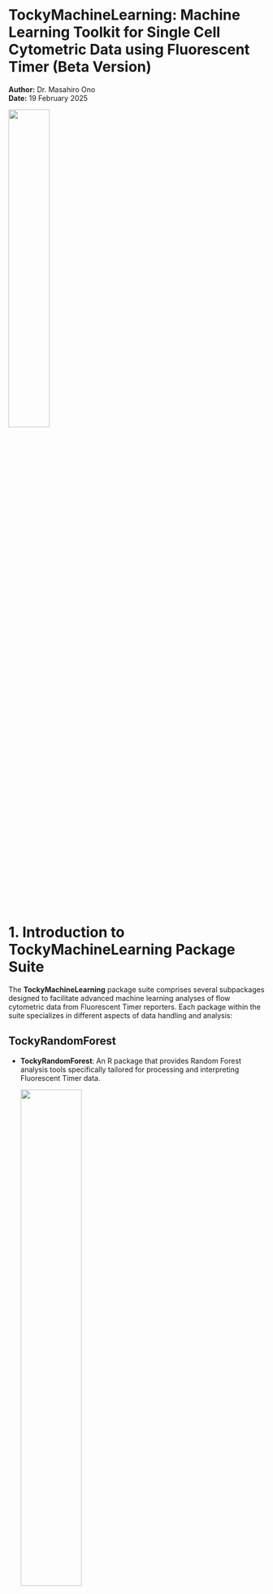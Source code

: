 
# TockyMachineLearning: Machine Learning Toolkit for Single Cell Cytometric Data using Fluorescent Timer (Beta Version)

**Author:** Dr. Masahiro Ono  
**Date:** 19 February 2025


<a href="https://github.com/MonoTockyLab/TockyMachineLearning">
  <img src="assets/tockymachinelearning.jpg" align="center" width="40%">
</a>

# 1. Introduction to TockyMachineLearning Package Suite

The **TockyMachineLearning** package suite comprises several subpackages designed to facilitate advanced machine learning analyses of flow cytometric data from Fluorescent Timer reporters. Each package within the suite specializes in different aspects of data handling and analysis:

## TockyRandomForest

- **TockyRandomForest**: An R package that provides Random Forest analysis tools specifically tailored for processing and interpreting Fluorescent Timer data.


  <img src="assets/TockyRandomForest.jpg" align="center" width="50%">
  
## TockyConvNet (TockyCNN)

The **TockyConvNet** Approach is achieved by the integrated workflow through the use of **TockyConvNetR** and **TockyConvNetPy**.

  <img src="assets/TockyConvNet.jpg" align="center" width="60%">

  
- **TockyConvNetR**: An R package focused on data preprocessing and feature cell analysis suitable for Convolutional Neural Network (ConvNet) analyses. This package facilitates image conversion methods for preparing Tocky data and implements Inverse GradCAM Gating Analysis to interpret ConvNet/Grad-CAM outputs.

- **TockyConvNetPy**: A Python package dedicated to performing ConvNet training and conducting Grad-CAM analysis, complementing the R-based preprocessing and analysis tools.




# 2. Workflow


Below is a schematic figure providing an overview of the workflows and interactions within the **TockyMachineLearning** suite.

![](assets/Overview.jpg)


### Link to GitHub Pages:

<div style="display: flex; justify-content: space-between;">
  <div style="width: 30%; padding: 10px;">
    <h3>TockyRandomForest</h3>
    <p>
	<a href="https://github.com/MonoTockyLab/TockyRandomForest">
	  <img src="assets/LogoTockyRandomForest.jpg" align="center" width="100%">
	</a>
	</p>
  </div>
  <div style="width: 30%; padding: 10px;">
    <h3>TockyConvNetR</h3>
    <p>
	<a href="https://github.com/MonoTockyLab/TockyConvNetR">
	  <img src="assets/LogoTockyConvNetR.jpg" align="center" width="75%">
	</a>
	</p>
  </div>
  <div style="width: 30%; padding: 10px;">
    <h3>TockyConvNetPy</h3>
    <p>
	<a href="https://github.com/MonoTockyLab/TockyConvNetPy">
	  <img src="assets/LogoTockyConvNetPy.jpg" align="center" width="75%">
	</a>
	</p>
  </div>
</div>

## 3. Principles of Tocky

### The Use of Fluorescent Timer Protein for Investigating Transcriptional and Cellular Dynamics

The foundational concept behind the Tocky technology was introduced by the Ono lab in 2018 (Bending et al., 2018). To measure time-dependent processes in individual T cells **in vivo**, Dr. Masahiro Ono envisioned using a substance capable of encoding time information through its known kinetics. Through screening experiments, the mCherry mutant Fluorescent Timer protein, **fast-FT**, emerged as an ideal candidate, especially for its compatibility with flow cytometry.

Originally developed by the Verkhusha group at Einstein (Subach et al., 2009), the Fluorescent Timer protein is unique in its ability to spontaneously change its emission spectrum in known kinetics. Leveraging this feature, the Ono lab has developed the integrated experimental and computationl toolkit, Tocky, which uses Fluorescent Timer reporter transgenic and computational algorithms to analyse Timer fluorescence data. for analyzing T cell activities and differentiation *in vivo* (Bending et al., 2018).

<img src="assets/FluorescentTimer.jpg" align="center" width=40%>
<br>
The Fluorescent Timer protein undergoes a spontaneous and irreversible transition in its emission spectrum, shifting from blue fluorescence to red fluorescence after translation.

Our empirical observations have revealed that the half-life of the blue fluorescence (Timer-Blue) is approximately 4 hours, while the half-life of the red fluorescence (Timer-Red) extends to about 120 hours (Bending et al., 2018).


Note: **Tocky** is inspired by the Japanese word "toki," meaning "time." It serves as a comprehensive toolkit that merges experimental and computational approaches to analyze the temporal dynamics of cell differentiation and activation in vivo.
<br>
<br>

### 👉 Read our landmark paper for the Tocky technology:

Bending D, Prieto Martín P, Paduraru A, Ducker C, Marzaganov E, Laviron M, Kitano S, Miyachi H, Crompton T, Ono M. (2018) _A timer for analyzing temporally dynamic changes in transcription during differentiation in vivo_. J Cell Biol. Aug 6;217(8):2931-2950. [doi: 10.1083/jcb.201711048.](https://rupress.org/jcb/article/217/8/2931/39442/A-timer-for-analyzing-temporally-dynamic-changes) Epub 2018 Jun 25. PMID: 29941474; PMCID: PMC6080944.

## 4. Data Preprocessing: Timer Normalisation and Transformation

The primary objective of the Tocky approach is to analyze the time-related information captured in the profiles of Timer-Blue and Timer-Red fluorescence data at the individual cell level. 

To optimally utilize this temporal information in single-cell analysis, we have introduced a novel concept along with appropriate algorithms. These tools are designed to normalize and transform Timer fluorescence data into two key metrics: *Timer Angle* and *Timer Intensity*.

*Timer Angle* is defined as the angle (in degrees, ranging from 0 to 90) measured from the Timer-Blue axis. *Timer Intensity* represents the distance (or *norm*) from each cell to the origin (where Timer-Blue = Timer-Red = 0).

<br>

<img src="assets/Angleconversion.jpg" align="center" width=30%>

<br>

In this framework, normalized and transformed Timer fluorescence data are termed as *Tocky data*. This data set offers a unique temporal profile that includes both *real-time* transcriptional activities and *cumulative* (historical) activities observed in the days leading up to the experimental analysis of cells.

### Importance of TockyPrep in TockyMachineLearning Applications.

The Tocky data preprocessing is essential for the use of TockyMachineLearning methods. Methods for Tocky data preprocessing are implemented in the R package [**TockyPrep**](https://monotockylab.github.io/TockyPrep/). Visit [the GitHub page for TockyPrep](https://monotockylab.github.io/TockyPrep/).


<a href="https://monotockylab.github.io/TockyPrep/">
  <img src="assets/TockyPrep.jpg" align="center" width="65%">
</a>

### 👉 Read our paper on the data preprocessing method TockyPrep:

Masahiro Ono (2025). _TockyPrep: Data Preprocessing Methods for Flow Cytometric Fluorescent Timer Analysis._ BMC Bioinformatics. 2025 Feb 8;26(1):44. [doi: 10.1186/s12859-025-06058-8](https://bmcbioinformatics.biomedcentral.com/articles/10.1186/s12859-025-06058-8).

Masahiro Ono (2024). _TockyPrep: Data Preprocessing Methods for Flow Cytometric Fluorescent Timer Analysis._ arXiv:2411.04111 [q-bio.QM]. Available at:[https://arxiv.org/abs/2411.04111](https://arxiv.org/abs/2411.04111).


## 5. Data Categorisation by TockyLocus


We introduced the concept of **Tocky Locus**, which classifies the Tocky Angle into three distinct loci: **New**, **Persistent**, and **Arrested**, along with two intermediate loci, **New-to-Persistent (NPt)** and **Persistent-to-Arrested (PAt)** (Bending et al., 2018). The concept of TockyLocus is to provide a working framework to associate Tocky data and transcriptional dynamics in a streamlined way.

<img src="assets/FlowTockyModel.jpg" align="center" width=40%>

### 👉 Read our paper on the TockyLocus methods:

Masahiro Ono (2024). *TockyLocus: Quantitative Analysis Methods for Flow Cytometric Fluorescent Timer Data.* arXiv:2411.09386 [q-bio.QM]. Available at:[https://arxiv.org/abs/2411.04111](https://arxiv.org/abs/2411.09386).



## 6. Tocky Mouse Development

### Nr4a3-Tocky

**Nr4a3** was identified as an immediate early gene downstream of T-cell receptor (TCR) signaling through Canonical Correspondence Analysis (CCA), a form of multidimensional transcriptomic analysis (Ono et al., 2013; Ono et al., 2014).

Utilizing CCA, a cross-analysis of two datasets was conducted to pinpoint the intersection of thymic T cell transcriptomes—representative of in vivo TCR signaling—with peripheral activated T cell transcriptomes, which indicate in vitro TCR signaling. The objective was to ascertain genes downstream of TCR signaling. **Nr4a3** emerged as the top-ranked gene (Bending et al., 2018).

**Nr4a3** is not present in resting T-cells. However, following activation by TCR signaling, Nr4a3 mRNA levels surge rapidly. This characteristic facilitated the creation of an Nr4a3 Fluorescent Timer reporter mouse strain, enabling the analysis of the temporal dynamics of T cells activated post antigen recognition.

### 👉 Read our landmark paper for Nr4a3-Tocky:

Bending D, Prieto Martín P, Paduraru A, Ducker C, Marzaganov E, Laviron M, Kitano S, Miyachi H, Crompton T, Ono M. (2018) _A timer for analyzing temporally dynamic changes in transcription during differentiation in vivo_. J Cell Biol. Aug 6;217(8):2931-2950. [doi: 10.1083/jcb.201711048.](https://rupress.org/jcb/article/217/8/2931/39442/A-timer-for-analyzing-temporally-dynamic-changes) Epub 2018 Jun 25. PMID: 29941474; PMCID: PMC6080944.

### Foxp3-Tocky

<img src="assets/Foxp3Tocky.jpg" align="center" width=50%>

Establishing the proof of concept for the Tocky system using Nr4a3-Tocky, we further developed a new Tocky mouse strain for analyzing temporal dynamics of Foxp3 transcription. Foxp3 controls the differentiation and function of regulatory T cells.

### 👉 Read our first paper dedicated to Foxp3-Tocky

Bending D, Paduraru A, Ducker CB, Prieto Martín P, Crompton T, Ono M. A temporally dynamic Foxp3 autoregulatory transcriptional circuit controls the effector Treg programme. EMBO J. 2018 Aug 15;37(16):e99013. [doi: 10.15252/embj.201899013](https://www.embopress.org/doi/full/10.15252/embj.201899013). Epub 2018 Jul 10. 

## 4. TockyMachineLearning: A Toolkit for Tocky Analysis
<br>
<img src="assets/tockymachinelearning.jpg" align="right" width=40%>

The **TockyMachineLearning** toolkit offers a comprehensive suite of tools designed for the analysis of Tocky data, particularly focusing on T-cell data derived from Foxp3-Tocky mice, using machine learning methods. 

## The Ono Lab (MonoTockyLab)

<img src="assets/monolab.jpg" alt="MonoTockyLab" align="center" width="40%">

**The Masahiro Ono Lab (MonoTockyLab)** offers innovative approaches to analyzing omics and flow cytometric data. The lab is particularly well-known for their development of Timer-of-cell-kinetics-and-Activity (**Tocky**) and integrated analysis of immunological data using both experiments and computational analysis.

**Principal Investigator**: Dr. Masahiro Ono, Reader in Immunology at Imperial College London.

Dr. Ono is **the creator and developer of Tocky**. He innovated the transgenic and computational technologies that constitute Tocky.

In 2008, Dr. Ono initiated his pioneering transition from molecular immunology to becoming an **Integrated Experimental and Computational Immunologist**, demonstrating his visionary leadership and pioneering spirit in the development and application of multidimensional analysis and computational methods to address experimental and immunological problems. Tocky represents one of the fusion technologies that Dr. Ono has both created and developed.

Tocky employs the Fluorescent Timer protein to analyze the temporal dynamics of cell activities and development _in vivo_. His lab integrates molecular biology, immunology, and computational analysis to develop novel research tools, thereby enhancing the understanding of immune cell biology.

## Contact and More

**Email**:
<a href="mailto:m.ono@imperial.ac.uk">
<img src="https://upload.wikimedia.org/wikipedia/commons/e/ec/Circle-icons-mail.svg" alt="Email" width="10%">

</a>

**Personal Homepage**:
<a href="http://monotockylab.github.io">
<img src="assets/monolab.jpg" alt="MonoTockyLab Homepage" align="center" width="30%"/>
</a>

**GitHub**:
<a href="https://github.com/MonoTockyLab">
<img src="https://github.githubassets.com/images/modules/logos_page/GitHub-Mark.png" alt="GitHub" align="center" width="70" height="70"/>
</a>

**Twitter**:
<a href="https://twitter.com/MonoTockyLab">
<img src="https://upload.wikimedia.org/wikipedia/commons/6/6f/Logo_of_Twitter.svg" alt="Twitter" align="center" width="50" height="50"/>
</a>

**BlueSky**:
<a href="https://bsky.app/profile/monotockylab.bsky.social">
<img src="https://upload.wikimedia.org/wikipedia/commons/7/7a/Bluesky_Logo.svg" alt="Twitter" align="center" width="50" height="50"/>
</a>

**Professional Homepage**: [Imperial College London - Masahiro Ono](https://www.imperial.ac.uk/people/m.ono)



## Reference
Subach F.V., Subach O.M., Gundorov I.S., Morozova K.S., Piatkevich K.D., Cuervo A.M., and Verkhusha V.V. (2009). _Monomeric fluorescent timers that change color from blue to red report on cellular trafficking._ [Nat Chem Biol 5, 118-126. 10.1038/nchembio.138.](https://www.nature.com/articles/nchembio.138) 

**Ono M**, Tanaka RJ, Kano M, Sugiman T. _Visualising the cross-level relationships between pathological and physiological processes and gene expression: analyses of haematological diseases_. [PLoS One. 2013;8(1):e53544. doi: 10.1371/journal.pone.0053544.](https://dx.plos.org/10.1371/journal.pone.0053544)

**Ono M.**, Tanaka R.J., and Kano M. (2014). _Visualisation of the T cell differentiation programme by Canonical Correspondence Analysis of transcriptomes_. [BMC genomics 15, 1028. 10.1186/1471-2164-15-1028.](https://bmcgenomics.biomedcentral.com/articles/10.1186/1471-2164-15-1028)

Bending D., Martín P.P., Paduraru A., Ducker C., Marzaganov E., Laviron M., Kitano S., Miyachi H., Crompton T., and **Ono M**. (2018). _A timer for analyzing temporally dynamic changes in transcription during differentiation in vivo._ [Journal of Cell Biology 217, 2931-2950.] (https://rupress.org/jcb/article/217/8/2931/39442/A-timer-for-analyzing-temporally-dynamic-changes)

Bending D, Paduraru A, Ducker CB, Prieto Martín P, Crompton T, **Ono M**. _A temporally dynamic Foxp3 autoregulatory transcriptional circuit controls the effector Treg programme._ [EMBO J. 2018 Aug 15;37(16):e99013. doi: 10.15252/embj.201899013.](https://www.embopress.org/doi/full/10.15252/embj.201899013)


**Ono M** (2024). _TockyPrep: Data Preprocessing Methods for Flow Cytometric Fluorescent Timer Analysis._ arXiv:2411.04111 [q-bio.QM]. Available at:[https://arxiv.org/abs/2411.04111](https://arxiv.org/abs/2411.04111).


**Ono M** (2024). *TockyLocus: Quantitative Analysis Methods for Flow Cytometric Fluorescent Timer Data.* arXiv:2411.09386 [q-bio.QM]. Available at:[https://arxiv.org/abs/2411.04111](https://arxiv.org/abs/2411.09386).

**Ono M** (2025). _TockyPrep: Data Preprocessing Methods for Flow Cytometric Fluorescent Timer Analysis._ BMC Bioinformatics. 2025 Feb 8;26(1):44. [doi: 10.1186/s12859-025-06058-8](https://bmcbioinformatics.biomedcentral.com/articles/10.1186/s12859-025-06058-8).

